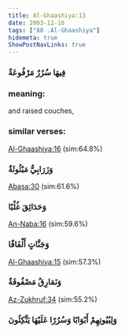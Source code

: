 ```yaml
---
title: Al-Ghaashiya:13
date: 2003-12-16
tags: ["88 .Al-Ghaashiya"]
hidemeta: true 
ShowPostNavLinks: true 
---
```

### فِيهَا سُرُرٌ مَرْفُوعَةٌ
### meaning: 
and raised couches,
### similar verses: 

[Al-Ghaashiya:16](/88/16) (sim:64.8%)

### وَزَرَابِيُّ مَبْثُوثَةٌ

[Abasa:30](/80/30) (sim:61.6%)

### وَحَدَائِقَ غُلْبًا

[An-Naba:16](/78/16) (sim:59.6%)

### وَجَنَّاتٍ أَلْفَافًا

[Al-Ghaashiya:15](/88/15) (sim:57.3%)

### وَنَمَارِقُ مَصْفُوفَةٌ

[Az-Zukhruf:34](/43/34) (sim:55.2%)

### وَلِبُيُوتِهِمْ أَبْوَابًا وَسُرُرًا عَلَيْهَا يَتَّكِئُونَ
